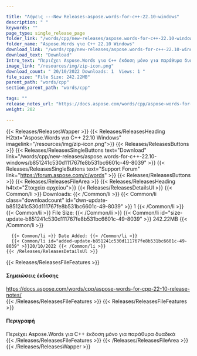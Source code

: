 ```yaml
---

title: "Λήψεις ---New Releases-aspose.words-for-c++-22.10-windows"
description: " "
keywords: ""
page_type: single_release_page
folder_link: "/words/cpp/new-releases/aspose.words-for-c++-22.10-windows/"
folder_name: "Aspose.Words για C++ 22.10 Windows"
download_link: "/words/cpp/new-releases/aspose.words-for-c++-22.10-windows/b851241c530d111767fe8b531bc6601c-49-8039"
download_text: "Download"
Intro_text: "Περιέχει Aspose.Words για C++ έκδοση μόνο για παράθυρα δυαδικά"
image_link: "/resources/img/zip-icon.png"
download_count: " 20/10/2022 Downloads: 1  Views: 1 "
file_size: "File Size: 242.22MB"
parent_path: "words/cpp"
section_parent_path: "words/cpp"

tags: ""
release_notes_url: "https://docs.aspose.com/words/cpp/aspose-words-for-cpp-22-10-release-notes/"
weight: 202

---
```


{{< Releases/ReleasesWapper >}}
  {{< Releases/ReleasesHeading H2txt="Aspose.Words για C++ 22.10 Windows" imagelink="/resources/img/zip-icon.png">}}
  {{< Releases/ReleasesButtons >}}
    {{< Releases/ReleasesSingleButtons text="Download" link="/words/cpp/new-releases/aspose.words-for-c++-22.10-windows/b851241c530d111767fe8b531bc6601c-49-8039" >}}
    {{< Releases/ReleasesSingleButtons text="Support Forum" link="https://forum.aspose.com/c/words" >}}
  {{< Releases/ReleasesButtons >}}
  {{< Releases/ReleasesFileArea >}}
    {{< Releases/ReleasesHeading h4txt="Στοιχεία αρχείου">}}
    {{< Releases/ReleasesDetailsUl >}}
      {{< Common/li >}} Downloads: {{< /Common/li >}}
      {{< Common/li class="downloadcount" id="dwn-update-b851241c530d111767fe8b531bc6601c-49-8039" >}} 1 {{< /Common/li >}}
      {{< Common/li >}} File Size: {{< /Common/li >}}
      {{< Common/li id="size-update-b851241c530d111767fe8b531bc6601c-49-8039" >}} 242.22MB {{< /Common/li >}}

      {{< Common/li >}} Date Added: {{< /Common/li >}}
      {{< Common/li id="added-update-b851241c530d111767fe8b531bc6601c-49-8039" >}}20/10/2022 {{< /Common/li >}}
    {{< /Releases/ReleasesDetailsUl >}}

  {{< Releases/ReleasesFileFeatures >}}
      <h4>Σημειώσεις έκδοσης</h4><div> <a href='https://docs.aspose.com/words/cpp/aspose-words-for-cpp-22-10-release-notes/'>https://docs.aspose.com/words/cpp/aspose-words-for-cpp-22-10-release-notes/</a></div>
  {{< /Releases/ReleasesFileFeatures >}}
  {{< Releases/ReleasesFileFeatures >}}
      <h4>Περιγραφή</h4><div class="HTMLDescription"> Περιέχει Aspose.Words για C++ έκδοση μόνο για παράθυρα δυαδικά</div>
  {{< /Releases/ReleasesFileFeatures >}}
 {{< /Releases/ReleasesFileArea >}}
{{< /Releases/ReleasesWapper >}}



